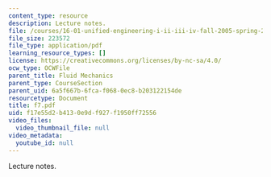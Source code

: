```yaml
---
content_type: resource
description: Lecture notes.
file: /courses/16-01-unified-engineering-i-ii-iii-iv-fall-2005-spring-2006/f17e55d2b4130e9df927f1950ff72556_f7.pdf
file_size: 223572
file_type: application/pdf
learning_resource_types: []
license: https://creativecommons.org/licenses/by-nc-sa/4.0/
ocw_type: OCWFile
parent_title: Fluid Mechanics
parent_type: CourseSection
parent_uid: 6a5f667b-6fca-f068-0ec8-b203122154de
resourcetype: Document
title: f7.pdf
uid: f17e55d2-b413-0e9d-f927-f1950ff72556
video_files:
  video_thumbnail_file: null
video_metadata:
  youtube_id: null
---
```

Lecture notes.